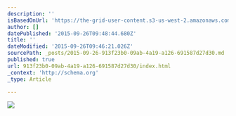 ```yaml
---
description: ''
isBasedOnUrl: 'https://the-grid-user-content.s3-us-west-2.amazonaws.com/e7b35f8b-7cbb-42e4-add6-7cf2771fde53.jpg'
author: []
datePublished: '2015-09-26T09:48:44.680Z'
title: ''
dateModified: '2015-09-26T09:46:21.026Z'
sourcePath: _posts/2015-09-26-913f23b0-09ab-4a19-a126-691587d27d30.md
published: true
url: 913f23b0-09ab-4a19-a126-691587d27d30/index.html
_context: 'http://schema.org'
_type: Article

---
```

![](https://the-grid-user-content.s3-us-west-2.amazonaws.com/e7b35f8b-7cbb-42e4-add6-7cf2771fde53.jpg)